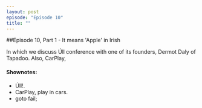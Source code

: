 ```yaml
---
layout: post
episode: "Episode 10"
title: ""
---
```


##Episode 10, Part 1 - It means 'Apple' in Irish

In which we discuss Úll conference with one of its founders, Dermot Daly of Tapadoo. Also, CarPlay,

#### Shownotes:

* Úll!.
* CarPlay, play in cars.
* goto fail;
